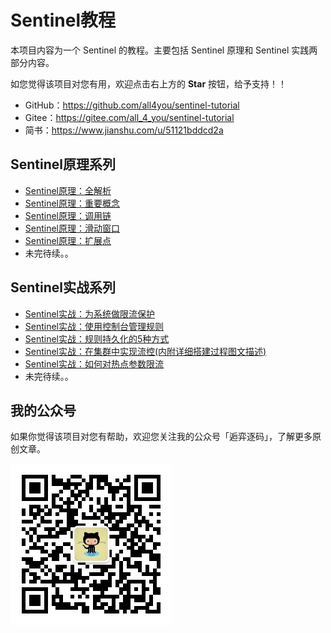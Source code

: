 # Sentinel教程

本项目内容为一个 Sentinel 的教程。主要包括 Sentinel 原理和 Sentinel 实践两部分内容。

如您觉得该项目对您有用，欢迎点击右上方的 **Star** 按钮，给予支持！！

- GitHub：<https://github.com/all4you/sentinel-tutorial>
- Gitee：<https://gitee.com/all_4_you/sentinel-tutorial>
- 简书：<https://www.jianshu.com/u/51121bddcd2a>



## Sentinel原理系列

- [Sentinel原理：全解析](sentinel-principle/sentinel-overall-introduce/sentinel-overall-introduce.md)
- [Sentinel原理：重要概念](sentinel-principle/sentinel-concept-of-entities/sentinel-concept-of-entities.md)
- [Sentinel原理：调用链](sentinel-principle/sentinel-slot-chain/sentinel-slot-chain.md)
- [Sentinel原理：滑动窗口](sentinel-principle/sentinel-slide-window/sentinel-slide-window.md)
- [Sentinel原理：扩展点](sentinel-principle/sentinel-extension-points/sentinel-extension-points.md)
- 未完待续。。



## Sentinel实战系列

- [Sentinel实战：为系统做限流保护](sentinel-practice/sentinel-flow-control/sentinel-flow-control.md)
- [Sentinel实战：使用控制台管理规则](sentinel-practice/sentinel-manage-rule-with-dashboard/sentinel-manage-rule-with-dashboard.md)
- [Sentinel实战：规则持久化的5种方式](sentinel-practice/sentinel-persistence-rules/sentinel-persistence-rules.md)
- [Sentinel实战：在集群中实现流控(内附详细搭建过程图文描述)](sentinel-practice/sentinel-cluster-flow-control/sentinel-cluster-flow-control.md)
- [Sentinel实战：如何对热点参数限流](sentinel-practice/sentinel-frequent-param-flow-control/sentinel-frequent-param-flow-control.md)
- 未完待续。。



## 我的公众号

如果你觉得该项目对您有帮助，欢迎您关注我的公众号「逅弈逐码」，了解更多原创文章。

![logo](logo.jpg)